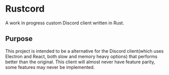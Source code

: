 # Rustcord
A work in progress custom Discord client written in Rust.

## Purpose

This project is intended to be a alternative for the Discord client(which uses Electron and React, both slow and memory heavy options) that performs better than the original.
This client will almost never have feature parity, some features may never be implemented.
